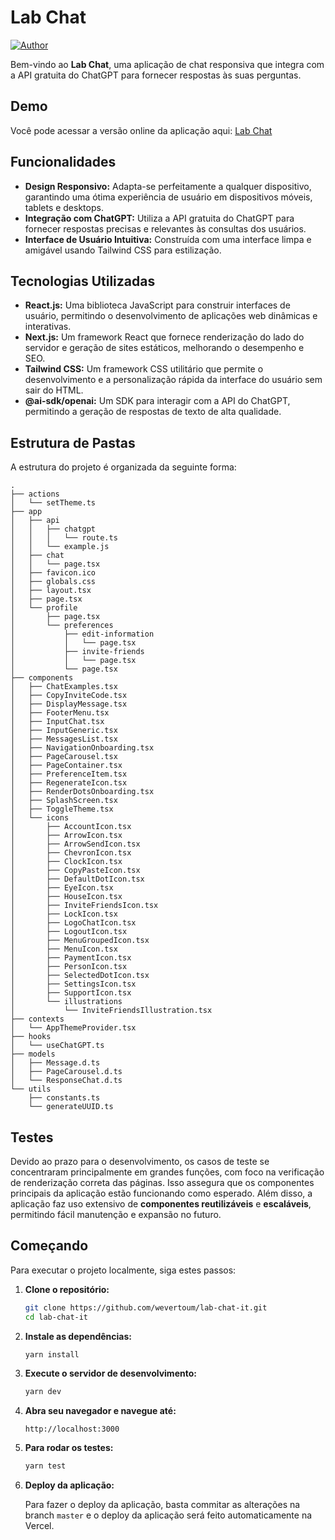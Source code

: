 # Lab Chat

[![Author](https://img.shields.io/badge/author-wevertoum-8257E5?style=flat-square)](https://weverton.me)

Bem-vindo ao **Lab Chat**, uma aplicação de chat responsiva que integra com a API gratuita do ChatGPT para fornecer respostas às suas perguntas.

## Demo

Você pode acessar a versão online da aplicação aqui: [Lab Chat](https://lab-chat-it.vercel.app/)

## Funcionalidades

- **Design Responsivo:** Adapta-se perfeitamente a qualquer dispositivo, garantindo uma ótima experiência de usuário em dispositivos móveis, tablets e desktops.
- **Integração com ChatGPT:** Utiliza a API gratuita do ChatGPT para fornecer respostas precisas e relevantes às consultas dos usuários.
- **Interface de Usuário Intuitiva:** Construída com uma interface limpa e amigável usando Tailwind CSS para estilização.

## Tecnologias Utilizadas

- **React.js:** Uma biblioteca JavaScript para construir interfaces de usuário, permitindo o desenvolvimento de aplicações web dinâmicas e interativas.
- **Next.js:** Um framework React que fornece renderização do lado do servidor e geração de sites estáticos, melhorando o desempenho e SEO.
- **Tailwind CSS:** Um framework CSS utilitário que permite o desenvolvimento e a personalização rápida da interface do usuário sem sair do HTML.
- **@ai-sdk/openai:** Um SDK para interagir com a API do ChatGPT, permitindo a geração de respostas de texto de alta qualidade.
## Estrutura de Pastas

A estrutura do projeto é organizada da seguinte forma:

```
.
├── actions
│   └── setTheme.ts
├── app
│   ├── api
│   │   ├── chatgpt
│   │   │   └── route.ts
│   │   └── example.js
│   ├── chat
│   │   └── page.tsx
│   ├── favicon.ico
│   ├── globals.css
│   ├── layout.tsx
│   ├── page.tsx
│   └── profile
│       ├── page.tsx
│       └── preferences
│           ├── edit-information
│           │   └── page.tsx
│           ├── invite-friends
│           │   └── page.tsx
│           └── page.tsx
├── components
│   ├── ChatExamples.tsx
│   ├── CopyInviteCode.tsx
│   ├── DisplayMessage.tsx
│   ├── FooterMenu.tsx
│   ├── InputChat.tsx
│   ├── InputGeneric.tsx
│   ├── MessagesList.tsx
│   ├── NavigationOnboarding.tsx
│   ├── PageCarousel.tsx
│   ├── PageContainer.tsx
│   ├── PreferenceItem.tsx
│   ├── RegenerateIcon.tsx
│   ├── RenderDotsOnboarding.tsx
│   ├── SplashScreen.tsx
│   ├── ToggleTheme.tsx
│   └── icons
│       ├── AccountIcon.tsx
│       ├── ArrowIcon.tsx
│       ├── ArrowSendIcon.tsx
│       ├── ChevronIcon.tsx
│       ├── ClockIcon.tsx
│       ├── CopyPasteIcon.tsx
│       ├── DefaultDotIcon.tsx
│       ├── EyeIcon.tsx
│       ├── HouseIcon.tsx
│       ├── InviteFriendsIcon.tsx
│       ├── LockIcon.tsx
│       ├── LogoChatIcon.tsx
│       ├── LogoutIcon.tsx
│       ├── MenuGroupedIcon.tsx
│       ├── MenuIcon.tsx
│       ├── PaymentIcon.tsx
│       ├── PersonIcon.tsx
│       ├── SelectedDotIcon.tsx
│       ├── SettingsIcon.tsx
│       ├── SupportIcon.tsx
│       └── illustrations
│           └── InviteFriendsIllustration.tsx
├── contexts
│   └── AppThemeProvider.tsx
├── hooks
│   └── useChatGPT.ts
├── models
│   ├── Message.d.ts
│   ├── PageCarousel.d.ts
│   └── ResponseChat.d.ts
└── utils
    ├── constants.ts
    └── generateUUID.ts
```

## Testes

Devido ao prazo para o desenvolvimento, os casos de teste se concentraram principalmente em grandes funções, com foco na verificação de renderização correta das páginas. Isso assegura que os componentes principais da aplicação estão funcionando como esperado. Além disso, a aplicação faz uso extensivo de **componentes reutilizáveis** e **escaláveis**, permitindo fácil manutenção e expansão no futuro.

## Começando

Para executar o projeto localmente, siga estes passos:

1. **Clone o repositório:**

   ```bash
   git clone https://github.com/wevertoum/lab-chat-it.git
   cd lab-chat-it
   ```

2. **Instale as dependências:**

   ```bash
   yarn install
   ```

3. **Execute o servidor de desenvolvimento:**

   ```bash
   yarn dev
   ```

4. **Abra seu navegador e navegue até:**

   ```
   http://localhost:3000
   ```

5. **Para rodar os testes:**

   ```bash
   yarn test
   ```

6. **Deploy da aplicação:**

   Para fazer o deploy da aplicação, basta commitar as alterações na branch `master` e o deploy da aplicação será feito automaticamente na Vercel.
